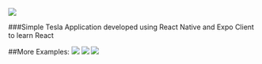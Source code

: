 
![](https://raw.githubusercontent.com/krushil1/TeslaClone/main/example.png)


###Simple Tesla Application developed using React Native and Expo Client to learn React

##More Examples:
![](https://raw.githubusercontent.com/krushil1/TeslaClone/main/moreExamples2.png)
![](https://raw.githubusercontent.com/krushil1/TeslaClone/main/moreExamples1.png)
![](https://raw.githubusercontent.com/krushil1/TeslaClone/main/moreExamples3.png)
